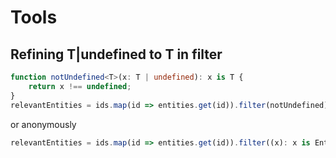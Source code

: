 # Tools

## Refining T|undefined to T in filter
```ts
function notUndefined<T>(x: T | undefined): x is T {
    return x !== undefined;
}
relevantEntities = ids.map(id => entities.get(id)).filter(notUndefined);
```
or anonymously
```ts
relevantEntities = ids.map(id => entities.get(id)).filter((x): x is Entity => x !== undefined);
```
